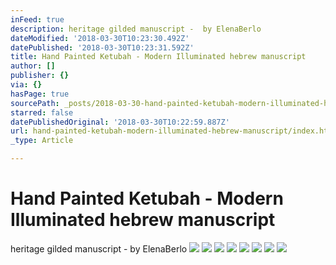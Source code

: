 ```yaml
---
inFeed: true
description: heritage gilded manuscript -  by ElenaBerlo
dateModified: '2018-03-30T10:23:30.492Z'
datePublished: '2018-03-30T10:23:31.592Z'
title: Hand Painted Ketubah - Modern Illuminated hebrew manuscript
author: []
publisher: {}
via: {}
hasPage: true
sourcePath: _posts/2018-03-30-hand-painted-ketubah-modern-illuminated-hebrew-manuscript.md
starred: false
datePublishedOriginal: '2018-03-30T10:22:59.887Z'
url: hand-painted-ketubah-modern-illuminated-hebrew-manuscript/index.html
_type: Article

---
```

# Hand Painted Ketubah - Modern Illuminated hebrew manuscript

heritage gilded manuscript - by ElenaBerlo
![](https://the-grid-user-content.s3-us-west-2.amazonaws.com/70cbbaba-f71b-44f1-9e40-684126294bf8.jpg)
![](https://the-grid-user-content.s3-us-west-2.amazonaws.com/d5850eb6-3479-4017-b639-d125962a32a7.jpg)
![](https://the-grid-user-content.s3-us-west-2.amazonaws.com/fc5748f4-74cf-4108-83eb-b17ccc0dea61.jpg)
![](https://the-grid-user-content.s3-us-west-2.amazonaws.com/e46d724d-59ac-4a0c-9952-ec74a4410bee.jpg)
![](https://the-grid-user-content.s3-us-west-2.amazonaws.com/2148dea0-77d0-4949-89d2-e3a3db39c57b.jpg)
![](https://the-grid-user-content.s3-us-west-2.amazonaws.com/85ac1a97-50df-49d7-aff5-72ca5eef9253.jpg)
![](https://the-grid-user-content.s3-us-west-2.amazonaws.com/60b76ab5-de21-4223-bb71-db0590eadbc1.jpg)
![](https://the-grid-user-content.s3-us-west-2.amazonaws.com/643b0e37-6dfc-415d-b5d0-ebfbd3cbee29.jpg)